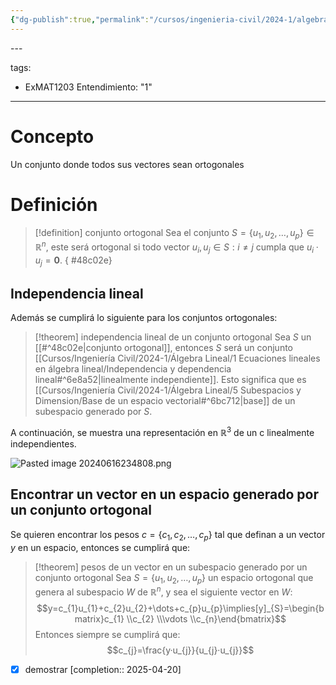```yaml
---
{"dg-publish":true,"permalink":"/cursos/ingenieria-civil/2024-1/algebra-lineal/7-ortogonalidad/conjuntos-ortogonales-conflict-2025-07-11-16-15-08/"}
---
```


[](Base%20de%20un%20espacio%20vectorial.md)---

tags:

  - ExMAT1203
Entendimiento: "1"
---
# Concepto

Un conjunto donde todos sus vectores sean ortogonales

# Definición

> [!definition] conjunto ortogonal
> Sea el conjunto $S=\{ u_{1},u_{2},\dots,u_{p} \}\in\mathbb{R}^{n}$, este será ortogonal si todo vector $u_{i},u_{j}\in S : i\neq j$ cumpla que $u_{i}·u_{j}=\mathbf{0}$.
{ #48c02e}


## Independencia lineal

Además se cumplirá lo siguiente para los conjuntos ortogonales:

> [!theorem] independencia lineal de un conjunto ortogonal
> Sea $S$ un [[#^48c02e|conjunto ortogonal]], entonces $S$ será un conjunto [[Cursos/Ingeniería Civil/2024-1/Álgebra Lineal/1 Ecuaciones lineales en álgebra lineal/Independencia y dependencia lineal#^6e8a52\|linealmente independiente]]. Esto significa que es [[Cursos/Ingeniería Civil/2024-1/Álgebra Lineal/5 Subespacios y Dimension/Base de un espacio vectorial#^6bc712\|base]] de un subespacio generado por $S$. 

A continuación, se muestra una representación en $\mathbb{R}^{3}$ de un c[](Independencia%20y%20dependencia%20lineal.md#^6e8a52) linealmente independientes.

![Pasted image 20240616234808.png](/img/user/Cursos/Ingenier%C3%ADa%20Civil/2024-1/%C3%81lgebra%20Lineal/7%20Ortogonalidad/attachments/Pasted%20image%2020240616234808.png)

## Encontrar un vector en un espacio generado por un conjunto ortogonal

Se quieren encontrar los pesos $c=\{ c_{1},c_{2},\dots,c_{p} \}$ tal que definan a un vector $y$ en un espacio, entonces se cumplirá que:

> [!theorem] pesos de un vector en un subespacio generado por un conjunto ortogonal
> Sea $S=\{ u_{1},u_{2},\dots,u_{p} \}$ un espacio ortogonal que genera al subespacio $W$ de $\mathbb{R}^{n}$, y sea el siguiente vector en $W$:
> $$y=c_{1}u_{1}+c_{2}u_{2}+\dots+c_{p}u_{p}\implies[y]_{S}=\begin{bmatrix}c_{1} \\c_{2} \\\vdots \\c_{n}\end{bmatrix}$$
> Entonces siempre se cumplirá que:
> $$c_{j}=\frac{y·u_{j}}{u_{j}·u_{j}}$$

- [x] demostrar  [completion:: 2025-04-20]

